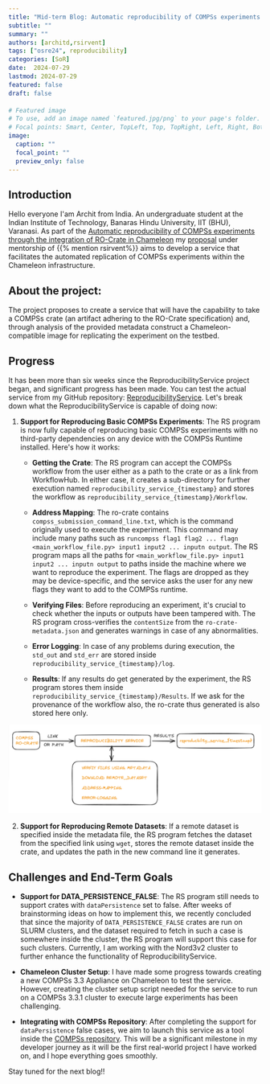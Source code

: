 ```yaml
---
title: "Mid-term Blog: Automatic reproducibility of COMPSs experiments through the integration of RO-Crate in Chameleon"
subtitle: ""
summary: ""
authors: [architd,rsirvent]
tags: ["osre24", reproducibility]
categories: [SoR]
date:  2024-07-29
lastmod: 2024-07-29
featured: false
draft: false

# Featured image
# To use, add an image named `featured.jpg/png` to your page's folder.
# Focal points: Smart, Center, TopLeft, Top, TopRight, Left, Right, BottomLeft, Bottom, BottomRight.
image:
  caption: ""
  focal_point: ""
  preview_only: false
---
```

## Introduction

Hello everyone
I'am Archit from India. An undergraduate student at the Indian Institute of Technology, Banaras Hindu University, IIT (BHU), Varanasi. As part of the [Automatic reproducibility of COMPSs experiments through the integration of RO-Crate in Chameleon](/project/osre24/bsc/ro-crate-compss/) my [proposal](https://drive.google.com/file/d/1qY-uipQZPox144LD4bs05rn3islfcjky/view) under mentorship of {{% mention rsirvent%}} aims to develop a service that facilitates the automated replication of COMPSs experiments within the Chameleon infrastructure.

## About the project:

The project proposes to create a service that will have the capability to take a COMPSs crate (an artifact adhering to the RO-Crate specification) and, through analysis of the provided metadata construct a Chameleon-compatible image for replicating the experiment on the testbed. 

## Progress

It has been more than six weeks since the ReproducibilityService project began, and significant progress has been made. You can test the actual service from my GitHub repository: [ReproducibilityService](https://github.com/Minimega12121/COMPSs-Reproducibility-Service). Let's break down what the ReproducibilityService is capable of doing now:

1. **Support for Reproducing Basic COMPSs Experiments**: The RS program is now fully capable of reproducing basic COMPSs experiments with no third-party dependencies on any device with the COMPSs Runtime installed. Here's how it works:

   - **Getting the Crate**: The RS program can accept the COMPSs workflow from the user either as a path to the crate or as a link from WorkflowHub. In either case, it creates a sub-directory for further execution named `reproducibility_service_{timestamp}` and stores the workflow as `reproducibility_service_{timestamp}/Workflow`.

   - **Address Mapping**: The ro-crate contains `compss_submission_command_line.txt`, which is the command originally used to execute the experiment. This command may include many paths such as `runcompss flag1 flag2 ... flagn <main_workflow_file.py> input1 input2 ... inputn output`. The RS program maps all the paths for `<main_workflow_file.py> input1 input2 ... inputn output` to paths inside the machine where we want to reproduce the experiment. The flags are dropped as they may be device-specific, and the service asks the user for any new flags they want to add to the COMPSs runtime.

   - **Verifying Files**: Before reproducing an experiment, it's crucial to check whether the inputs or outputs have been tampered with. The RS program cross-verifies the `contentSize` from the `ro-crate-metadata.json` and generates warnings in case of any abnormalities.

   - **Error Logging**: In case of any problems during execution, the `std_out` and `std_err` are stored inside `reproducibility_service_{timestamp}/log`.

   - **Results**: If any results do get generated by the experiment, the RS program stores them inside `reproducibility_service_{timestamp}/Results`. If we
   ask for the provenance of the workflow also, the ro-crate thus generated is also stored here only.

![REPRODUCIBILITY SERVICE FLOWCHART](RS_chart.png)

2. **Support for Reproducing Remote Datasets**: If a remote dataset is specified inside the metadata file, the RS program fetches the dataset from the specified link using `wget`, stores the remote dataset inside the crate, and updates the path in the new command line it generates.

## Challenges and End-Term Goals

- **Support for DATA_PERSISTENCE_FALSE**: The RS program still needs to support crates with `dataPersistence` set to false. After weeks of brainstorming ideas on how to implement this, we recently concluded that since the majority of `DATA_PERSISTENCE_FALSE` crates are run on SLURM clusters, and the dataset required to fetch in such a case is somewhere inside the cluster, the RS program will support this case for such clusters. Currently, I am working with the Nord3v2 cluster to further enhance the functionality of ReproducibilityService.

- **Chameleon Cluster Setup**: I have made some progress towards creating a new COMPSs 3.3 Appliance on Chameleon to test the service. However, creating the cluster setup script needed for the service to run on a COMPSs 3.3.1 cluster to execute large experiments has been challenging.

- **Integrating with COMPSs Repository**: After completing the support for `dataPersistence` false cases, we aim to launch this service as a tool inside the [COMPSs repository](https://github.com/bsc-wdc/compss). This will be a significant milestone in my developer journey as it will be the first real-world project I have worked on, and I hope everything goes smoothly.

Stay tuned for the next blog!!








